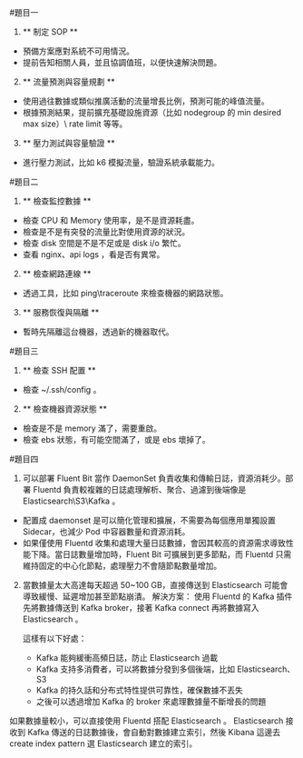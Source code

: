 #題目一

1. ** 制定 SOP **

- 預備方案應對系統不可用情況。
- 提前告知相關人員，並且協調值班，以便快速解決問題。

2. ** 流量預測與容量規劃 **

- 使用過往數據或類似推廣活動的流量增長比例，預測可能的峰值流量。
- 根據預測結果，提前擴充基礎設施資源（比如 nodegroup 的 min desired max size）\ rate limit 等等。

3. ** 壓力測試與容量驗證 **

- 進行壓力測試，比如 k6 模擬流量，驗證系統承載能力。

#題目二

1. ** 檢查監控數據 **

- 檢查 CPU 和 Memory 使用率，是不是資源耗盡。
- 檢查是不是有突發的流量比對使用資源的狀況。
- 檢查 disk 空間是不是不足或是 disk i/o 繁忙。
- 查看 nginx、api logs ，看是否有異常。

2. ** 檢查網路連線 **

- 透過工具，比如 ping\traceroute 來檢查機器的網路狀態。

3. ** 服務恢復與隔離 **

- 暫時先隔離這台機器，透過新的機器取代。

#題目三

1. ** 檢查 SSH 配置 **

- 檢查 ~/.ssh/config 。

2. ** 檢查機器資源狀態 **

- 檢查是不是 memory 滿了，需要重啟。
- 檢查 ebs 狀態，有可能空間滿了，或是 ebs 壞掉了。

#題目四

1. 可以部署 Fluent Bit 當作 DaemonSet 負責收集和傳輸日誌，資源消耗少。部署 Fluentd 負責較複雜的日誌處理解析、聚合、過濾到後端像是 Elasticsearch\S3\Kafka 。

- 配置成 daemonset 是可以簡化管理和擴展，不需要為每個應用單獨設置 Sidecar，也減少 Pod 中容器數量和資源消耗。
- 如果僅使用 Fluentd 收集和處理大量日誌數據，會因其較高的資源需求導致性能下降。當日誌數量增加時，Fluent Bit 可擴展到更多節點，而 Fluentd 只需維持固定的中心化節點，處理壓力不會隨節點數量增加。

2. 當數據量太大高達每天超過 50~100 GB，直接傳送到 Elasticsearch 可能會導致緩慢、延遲增加甚至節點崩潰。
   解決方案：
   使用 Fluentd 的 Kafka 插件先將數據傳送到 Kafka broker，接著 Kafka connect 再將數據寫入 Elasticsearch 。

   這樣有以下好處：

   - Kafka 能夠緩衝高頻日誌，防止 Elasticsearch 過載
   - Kafka 支持多消費者，可以將數據分發到多個後端，比如 Elasticsearch、S3
   - Kafka 的持久話和分布式特性提供可靠性，確保數據不丟失
   - 之後可以透過增加 Kafka 的 broker 來處理數據量不斷增長的問題

如果數據量較小，可以直接使用 Fluentd 搭配 Elasticsearch 。
Elasticsearch 接收到 Kafka 傳送的日誌數據後，會自動對數據建立索引，然後 Kibana 這邊去 create index pattern 選 Elasticsearch 建立的索引。

